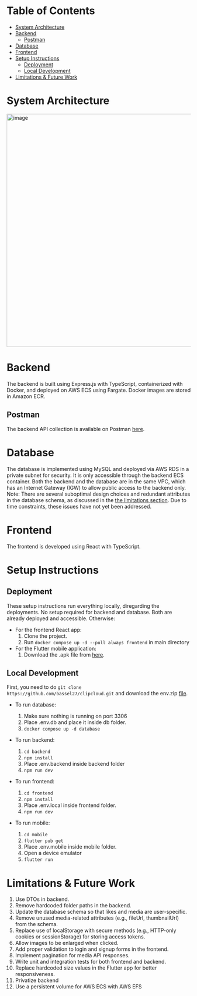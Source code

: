 # Table of Contents

- [System Architecture](#system-architecture)
- [Backend](#backend)
  - [Postman](#postman)
- [Database](#database)
- [Frontend](#frontend)
- [Setup Instructions](#setup-instructions)
  - [Deployment](#deployment)
  - [Local Development](#local-development)
- [Limitations & Future Work](#limitations--future-work)

# System Architecture
<img width="955" height="635" alt="image" src="https://github.com/user-attachments/assets/d20f5fab-a254-42fe-ac80-563048ac7294" />

# Backend

The backend is built using Express.js with TypeScript, containerized with Docker, and deployed on AWS ECS using Fargate. Docker images are stored in Amazon ECR.

## Postman

The backend API collection is available on Postman [here](https://grad-project-9975.postman.co/workspace/Personal~aec82f60-08b4-4964-8861-0b9414f1b7c4/collection/44435924-1bb3ce08-54bf-4cf3-9bb0-1adac6b8afd9?action=share&source=copy-link&creator=44435924).

# Database

The database is implemented using MySQL and deployed via AWS RDS in a private subnet for security. It is only accessible through the backend ECS container. Both the backend and the database are in the same VPC, which has an Internet Gateway (IGW) to allow public access to the backend only.  
Note: There are several suboptimal design choices and redundant attributes in the database schema, as discussed in the [the limitations section](#limitations--future-work). Due to time constraints, these issues have not yet been addressed.

# Frontend

The frontend is developed using React with TypeScript.

# Setup Instructions
## Deployment
These setup instructions run everything locally, diregarding the deployments. No setup required for backend and database. Both are already deployed and accessible. Otherwise:
- For the frontend React app:
  1. Clone the project.
  2. Run `docker compose up -d --pull always frontend` in main directory
- For the Flutter mobile application:
  1. Download the .apk file from [here](https://drive.google.com/drive/folders/1yyi20oIRq53Mug5WAduRbgFvfKUt1Bvn?usp=sharing).
     
## Local Development
First, you need to do `git clone https://github.com/bassel27/clipcloud.git` and download the env.zip [file](https://drive.google.com/drive/folders/1yyi20oIRq53Mug5WAduRbgFvfKUt1Bvn?usp=sharing).
- To run database:
  1.  Make sure nothing is running on port 3306
  2.  Place .env.db and place it inside db folder.
  3.  `docker compose up -d database`
  
- To run backend:
  1. `cd backend`
  2. `npm install`
  3. Place .env.backend inside backend folder
  4. `npm run dev`
     
- To run frontend:
  1. `cd frontend`
  2. `npm install`
  3. Place .env.local inside frontend folder.
  4. `npm run dev`

- To run mobile:
  1. `cd mobile`
  2. `flutter pub get`
  3. Place .env.mobile inside mobile folder.
  4. Open a device emulator
  5. `flutter run`

# Limitations & Future Work
1.	Use DTOs in backend.
2.	Remove hardcoded folder paths in the backend.
3.	Update the database schema so that likes and media are user-specific.
4.	Remove unused media-related attributes (e.g., fileUrl, thumbnailUrl) from the schema.
5.	Replace use of localStorage with secure methods (e.g., HTTP-only cookies or sessionStorage) for storing access tokens.
6.	Allow images to be enlarged when clicked.
7.	Add proper validation to login and signup forms in the frontend.
8.	Implement pagination for media API responses.
9.	Write unit and integration tests for both frontend and backend.
10.	Replace hardcoded size values in the Flutter app for better responsiveness.
11.	Privatize backend
12.	Use a persistent volume for AWS ECS with AWS EFS
